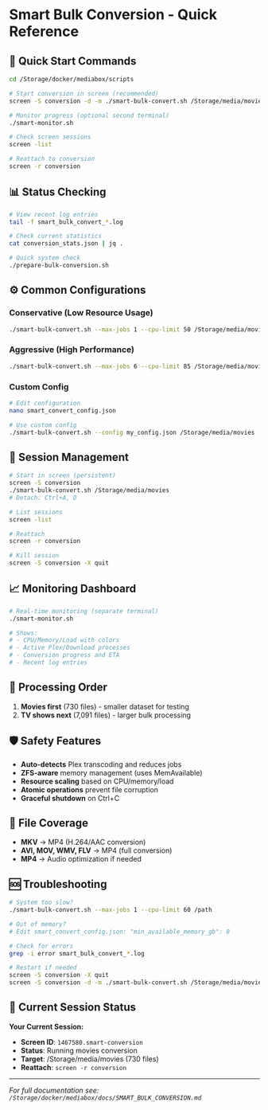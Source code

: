 # Smart Bulk Conversion - Quick Reference

## 🚀 Quick Start Commands

```bash
cd /Storage/docker/mediabox/scripts

# Start conversion in screen (recommended)
screen -S conversion -d -m ./smart-bulk-convert.sh /Storage/media/movies

# Monitor progress (optional second terminal)
./smart-monitor.sh

# Check screen sessions
screen -list

# Reattach to conversion
screen -r conversion
```

## 📊 Status Checking

```bash
# View recent log entries
tail -f smart_bulk_convert_*.log

# Check current statistics
cat conversion_stats.json | jq .

# Quick system check
./prepare-bulk-conversion.sh
```

## ⚙️ Common Configurations

### Conservative (Low Resource Usage)
```bash
./smart-bulk-convert.sh --max-jobs 1 --cpu-limit 50 /Storage/media/movies
```

### Aggressive (High Performance)
```bash
./smart-bulk-convert.sh --max-jobs 6 --cpu-limit 85 /Storage/media/movies
```

### Custom Config
```bash
# Edit configuration
nano smart_convert_config.json

# Use custom config
./smart-bulk-convert.sh --config my_config.json /Storage/media/movies
```

## 🔧 Session Management

```bash
# Start in screen (persistent)
screen -S conversion
./smart-bulk-convert.sh /Storage/media/movies
# Detach: Ctrl+A, D

# List sessions
screen -list

# Reattach
screen -r conversion

# Kill session
screen -S conversion -X quit
```

## 📈 Monitoring Dashboard

```bash
# Real-time monitoring (separate terminal)
./smart-monitor.sh

# Shows:
# - CPU/Memory/Load with colors
# - Active Plex/Download processes  
# - Conversion progress and ETA
# - Recent log entries
```

## 🎯 Processing Order

1. **Movies first** (730 files) - smaller dataset for testing
2. **TV shows next** (7,091 files) - larger bulk processing

## 🛡️ Safety Features

- **Auto-detects** Plex transcoding and reduces jobs
- **ZFS-aware** memory management (uses MemAvailable)
- **Resource scaling** based on CPU/memory/load
- **Atomic operations** prevent file corruption
- **Graceful shutdown** on Ctrl+C

## 📁 File Coverage

- **MKV** → MP4 (H.264/AAC conversion)
- **AVI, MOV, WMV, FLV** → MP4 (full conversion)
- **MP4** → Audio optimization if needed

## 🆘 Troubleshooting

```bash
# System too slow?
./smart-bulk-convert.sh --max-jobs 1 --cpu-limit 60 /path

# Out of memory?
# Edit smart_convert_config.json: "min_available_memory_gb": 8

# Check for errors
grep -i error smart_bulk_convert_*.log

# Restart if needed
screen -S conversion -X quit
screen -S conversion -d -m ./smart-bulk-convert.sh /Storage/media/movies
```

## 🔄 Current Session Status

**Your Current Session:**
- **Screen ID**: `1467580.smart-conversion`
- **Status**: Running movies conversion
- **Target**: /Storage/media/movies (730 files)
- **Reattach**: `screen -r conversion`

---
*For full documentation see: `/Storage/docker/mediabox/docs/SMART_BULK_CONVERSION.md`*
